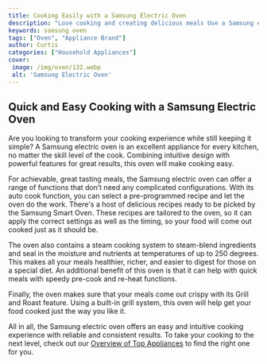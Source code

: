 ```yaml
---
title: Cooking Easily with a Samsung Electric Oven
description: "Love cooking and creating delicious meals Use a Samsung electric oven to make cooking easy and effortless From preheating to clean up learn how to make the most out of your kitchen appliance"
keywords: samsung oven
tags: ["Oven", "Appliance Brand"]
author: Curtis
categories: ["Household Appliances"]
cover: 
 image: /img/oven/132.webp
 alt: 'Samsung Electric Oven'
---
```

## Quick and Easy Cooking with a Samsung Electric Oven

Are you looking to transform your cooking experience while still keeping it simple? A Samsung electric oven is an excellent appliance for every kitchen, no matter the skill level of the cook. Combining intuitive design with powerful features for great results, this oven will make cooking easy. 

For achievable, great tasting meals, the Samsung electric oven can offer a range of functions that don’t need any complicated configurations. With its auto cook function, you can select a pre-programmed recipe and let the oven do the work. There's a host of delicious recipes ready to be picked by the Samsung Smart Oven. These recipes are tailored to the oven, so it can apply the correct settings as well as the timing, so your food will come out cooked just as it should be.

The oven also contains a steam cooking system to steam-blend ingredients and seal in the moisture and nutrients at temperatures of up to 250 degrees. This makes all your meals healthier, richer, and easier to digest for those on a special diet. An additional benefit of this oven is that it can help with quick meals with speedy pre-cook and re-heat functions. 

Finally, the oven makes sure that your meals come out crispy with its Grill and Roast feature. Using a built-in grill system, this oven will help get your food cooked just the way you like it. 

All in all, the Samsung electric oven offers an easy and intuitive cooking experience with reliable and consistent results. To take your cooking to the next level, check out our [Overview of Top Appliances](./pages/appliance-overview) to find the right one for you.

